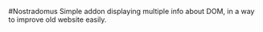 #Nostradomus
Simple addon displaying multiple info about DOM, in a way to improve old website easily.


